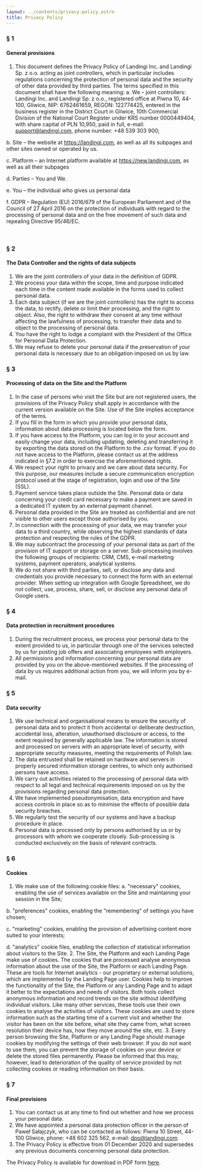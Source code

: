 ```yaml
---
layout: ../contents/privacy-policy.astro
title: Privacy Policy
---
```


### **§ 1** 

#### **General provisions**

1. This document defines the Privacy Policy of Landingi Inc. and Landingi Sp. z o.o. acting as joint controllers, which in particular includes regulations concerning the protection of personal data and the security of other data provided by third parties. The terms specified in this document shall have the following meaning:
  a. We – joint controllers: Landingi Inc. and Landingi Sp. z o.o., registered office at Piwna 10, 44-100, Gliwice, NIP: 6762461659, REGON: 122774425, entered in the business register in the District Court in Gliwice, 10th Commercial Division of the National Court Register under KRS number 0000449404, with share capital of PLN 10,950, paid in full, e-mail: support@landingi.com, phone number: +48 539 303 900;

  b. Site – the website at https://landingi.com, as well as all its subpages and other sites owned or operated by us.

  c. Platform – an Internet platform available at https://new.landingi.com, as well as all their subpages

  d. Parties – You and We.

  e. You – the individual who gives us personal data

  f. GDPR – Regulation (EU) 2016/679 of the European Parliament and of the Council of 27 April 2016 on the protection of individuals with regard to the processing of personal data and on the free movement of such data and repealing Directive 95/46/EC.

</br>

### **§ 2** 

#### **The Data Controller and the rights of data subjects**

1. We are the joint controllers of your data in the definition of GDPR.
2. We process your data within the scope, time and purpose indicated each time in the content made available in the forms used to collect personal data.
3. Each data subject (if we are the joint controllers) has the right to access the data, to rectify, delete or limit their processing, and the right to object. Also, the right to withdraw their consent at any time without affecting the lawfulness of processing, to transfer their data and to object to the processing of personal data.
4. You have the right to lodge a complaint with the President of the Office for Personal Data Protection.
5. We may refuse to delete your personal data if the preservation of your personal data is necessary due to an obligation imposed on us by law.

### **§ 3** 

#### **Processing of data on the Site and the Platform**

1. In the case of persons who visit the Site but are not registered users, the provisions of the Privacy Policy shall apply in accordance with the current version available on the Site. Use of the Site implies acceptance of the terms.
2. If you fill in the form in which you provide your personal data, information about data processing is located below the form.
3. If you have access to the Platform, you can log in to your account and easily change your data, including updating, deleting and transferring it by exporting the data stored on the Platform to the .csv format. If you do not have access to the Platform, please contact us at the address indicated in §7.2 in order to exercise the aforementioned rights.
4. We respect your right to privacy and we care about data security. For this purpose, our measures include a secure communication encryption protocol used at the stage of registration, login and use of the Site (SSL).
5. Payment service takes place outside the Site. Personal data or data concerning your credit card necessary to make a payment are saved in a dedicated IT system by an external payment channel.
6. Personal data provided in the Site are treated as confidential and are not visible to other users except those authorised by you.
7. In connection with the processing of your data, we may transfer your data to a third country, while observing the highest standards of data protection and respecting the rules of the GDPR.
8. We may subcontract the processing of your personal data as part of the provision of IT support or storage on a server. Sub-processing involves the following groups of recipients: CRM, CMS, e-mail marketing systems, payment operators, analytical systems.
9. We do not share with third parties, sell, or disclose any data and credentials you provide necessary to connect the form with an external provider. When setting up integration with Google Spreadsheet, we do not collect, use, process, share, sell, or disclose any personal data of Google users.

### **§ 4** 

#### **Data protection in recruitment procedures**

1. During the recruitment process, we process your personal data to the extent provided to us, in particular through one of the services selected by us for posting job offers and associating employees with employers.
2. All permissions and information concerning your personal data are provided by you on the above-mentioned websites. If the processing of data by us requires additional action from you, we will inform you by e-mail.

### **§ 5** 

#### **Data security**
1. We use technical and organisational means to ensure the security of personal data and to protect it from accidental or deliberate destruction, accidental loss, alteration, unauthorised disclosure or access, to the extent required by generally applicable law. The information is stored and processed on servers with an appropriate level of security, with appropriate security measures, meeting the requirements of Polish law.
2. The data entrusted shall be retained on hardware and servers in properly secured information storage centres, to which only authorised persons have access.
3. We carry out activities related to the processing of personal data with respect to all legal and technical requirements imposed on us by the provisions regarding personal data protection.
4. We have implemented pseudonymisation, data encryption and have access controls in place so as to minimise the effects of possible data security breaches.
5. We regularly test the security of our systems and have a backup procedure in place.
6. Personal data is processed only by persons authorised by us or by processors with whom we cooperate closely. Sub-processing is conducted exclusively on the basis of relevant contracts.

### **§ 6** 

#### **Cookies**
1. We make use of the following cookie files:
  a. "necessary" cookies, enabling the use of services available on the Site and maintaining your session in the Site;

  b. "preferences" cookies, enabling the "remembering" of settings you have chosen;

  c. "marketing" cookies, enabling the provision of advertising content more suited to your interests;

  d. "analytics" cookie files, enabling the collection of statistical information about visitors to the Site.
2. The Site, the Platform and each Landing Page make use of cookies. The cookies that are processed analyse anonymous information about the use of the Site, the Platform or each Landing Page. These are tools for Internet analytics - our proprietary or external solutions, which are implemented by the Landing Page user. Cookies help to improve the functionality of the Site, the Platform or any Landing Page and to adapt it better to the expectations and needs of visitors. Both tools collect anonymous information and record trends on the site without identifying individual visitors. Like many other services, these tools use their own cookies to analyse the activities of visitors. These cookies are used to store information such as the starting time of a current visit and whether the visitor has been on the site before, what site they came from, what screen resolution their device has, how they move around the site, etc.
3. Every person browsing the Site, Platform or any Landing Page should manage cookies by modifying the settings of their web browser. If you do not want to use them, you can prevent the storage of cookies on your device or delete the stored files permanently. Please be informed that this may, however, lead to deterioration of the quality of service provided by not collecting cookies or reading information on their basis.

### **§ 7** 

#### **Final provisions**

1. You can contact us at any time to find out whether and how we process your personal data.
2. We have appointed a personal data protection officer in the person of Paweł Sałajczyk, who can be contacted as follows: Piwna 10 Street, 44-100 Gliwice, phone: +48 602 325 562, e-mail: dpo@landingi.com.
3. The Privacy Policy is effective from 01 December 2020 and supersedes any previous documents concerning personal data protection.


The Privacy Policy is available for download in PDF form [here](https://landingi.com/wp-content/uploads/2023/06/Privacy-Policy-1.pdf).